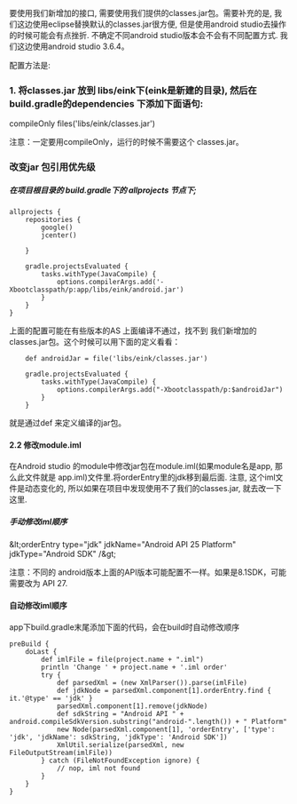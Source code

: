 要使用我们新增加的接口, 需要使用我们提供的classes.jar包。需要补充的是, 我们这边使用eclipse替换默认的classes.jar很方便, 但是使用android studio去操作的时候可能会有点挫折. 不确定不同android studio版本会不会有不同配置方式. 我们这边使用android studio 3.6.4。

配置方法是:

### 1. 将classes.jar 放到 libs/eink下(eink是新建的目录), 然后在build.gradle的dependencies 下添加下面语句:

compileOnly files(&#39;libs/eink/classes.jar&#39;)

注意：一定要用compileOnly，运行的时候不需要这个 classes.jar。

### 改变jar 包引用优先级

##### 在项目根目录的 build.gradle下的 allprojects 节点下;

    allprojects {
        repositories {
            google()
            jcenter()
            
        }
    
        gradle.projectsEvaluated {
            tasks.withType(JavaCompile) {
                options.compilerArgs.add('-Xbootclasspath/p:app/libs/eink/android.jar')
            }
        }
    }

上面的配置可能在有些版本的AS 上面编译不通过，找不到 我们新增加的classes.jar包。这个时候可以用下面的定义看看：

        def androidJar = file('libs/eink/classes.jar')
    
        gradle.projectsEvaluated {
            tasks.withType(JavaCompile) {
                options.compilerArgs.add("-Xbootclasspath/p:$androidJar")
            }
        }

就是通过def 来定义编译的jar包。

#### 2.2 修改module.iml

在Android studio 的module中修改jar包在module.iml(如果module名是app, 那么此文件就是 app.iml)文件里.将orderEntry里的jdk移到最后面. 注意, 这个iml文件是动态变化的, 所以如果在项目中发现使用不了我们的classes.jar, 就去改一下这里.

##### 手动修改iml顺序

\&lt;orderEntry type=&quot;jdk&quot; jdkName=&quot;Android API 25 Platform&quot; jdkType=&quot;Android SDK&quot; /\&gt;

注意：不同的 android版本上面的API版本可能配置不一样。如果是8.1SDK，可能需要改为 API 27.

#### 自动修改iml顺序

app下build.gradle末尾添加下面的代码，会在build时自动修改顺序

    preBuild {
        doLast {
            def imlFile = file(project.name + ".iml")
            println 'Change ' + project.name + '.iml order'
            try {
                def parsedXml = (new XmlParser()).parse(imlFile)
                def jdkNode = parsedXml.component[1].orderEntry.find { it.'@type' == 'jdk' }
                parsedXml.component[1].remove(jdkNode)
                def sdkString = "Android API " + android.compileSdkVersion.substring("android-".length()) + " Platform"
                new Node(parsedXml.component[1], 'orderEntry', ['type': 'jdk', 'jdkName': sdkString, 'jdkType': 'Android SDK'])
                XmlUtil.serialize(parsedXml, new FileOutputStream(imlFile))
            } catch (FileNotFoundException ignore) {
                // nop, iml not found
            }
        }
    }
